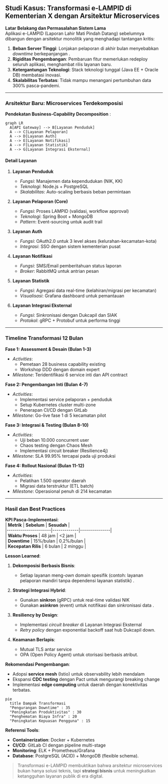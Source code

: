 ## **Studi Kasus: Transformasi e-LAMPID di Kementerian X dengan Arsitektur Microservices**  
**Latar Belakang dan Permasalahan Sistem Lama**  
Aplikasi e-LAMPID (Laporan Lahir Mati Pindah Datang) sebelumnya dibangun dengan arsitektur monolitik yang menghadapi tantangan kritis:  
1. **Beban Server Tinggi**: Lonjakan pelaporan di akhir bulan menyebabkan *downtime* berkepanjangan .  
2. **Rigiditas Pengembangan**: Pembaruan fitur memerlukan redeploy seluruh aplikasi, menghambat rilis layanan baru.  
3. **Ketergantungan Teknologi**: Stack teknologi tunggal (Java EE + Oracle DB) membatasi inovasi.  
4. **Skalabilitas Terbatas**: Tidak mampu menangani pertumbuhan data 300% pasca-pandemi.  

---

### **Arsitektur Baru: Microservices Terdekomposisi**  
**Pendekatan Business-Capability Decomposition** :  
```mermaid
graph LR
  A[API Gateway] --> B[Layanan Penduduk]
  A --> C[Layanan Pelaporan]
  A --> D[Layanan Auth]
  A --> E[Layanan Notifikasi]
  A --> F[Layanan Statistik]
  A --> G[Layanan Integrasi Eksternal]
```

#### **Detail Layanan**  
1. **Layanan Penduduk**  
   - *Fungsi*: Manajemen data kependudukan (NIK, KK)  
   - *Teknologi*: Node.js + PostgreSQL  
   - *Skalabilitas*: Auto-scaling berbasis beban permintaan  

2. **Layanan Pelaporan (Core)**  
   - *Fungsi*: Proses LAMPID (validasi, workflow approval)  
   - *Teknologi*: Spring Boot + MongoDB  
   - *Pattern*: Event-sourcing untuk audit trail  

3. **Layanan Auth**  
   - *Fungsi*: OAuth2.0 untuk 3 level akses (kelurahan-kecamatan-kota)  
   - *Integrasi*: SSO dengan sistem kementerian pusat  

4. **Layanan Notifikasi**  
   - *Fungsi*: SMS/Email pemberitahuan status laporan  
   - *Broker*: RabbitMQ untuk antrian pesan  

5. **Layanan Statistik**  
   - *Fungsi*: Agregasi data real-time (kelahiran/migrasi per kecamatan)  
   - *Visualisasi*: Grafana dashboard untuk pemantauan  

6. **Layanan Integrasi Eksternal**  
   - *Fungsi*: Sinkronisasi dengan Dukcapil dan SIAK  
   - *Protokol*: gRPC + Protobuf untuk performa tinggi  

---

### **Timeline Transformasi 12 Bulan**  
**Fase 1: Assessment & Desain (Bulan 1-3)**  
- *Activities*:  
  - Pemetaan 28 business capability existing  
  - Workshop DDD dengan domain expert  
- *Milestone*: Teridentifikasi 6 service inti dan API contract  

**Fase 2: Pengembangan Inti (Bulan 4-7)**  
- *Activities*:  
  - Implementasi service pelaporan + penduduk  
  - Setup Kubernetes cluster multi-zone  
  - Penerapan CI/CD dengan GitLab   
- *Milestone*: Go-live fase 1 di 5 kecamatan pilot  

**Fase 3: Integrasi & Testing (Bulan 8-10)**  
- *Activities*:  
  - Uji beban 10.000 concurrent user  
  - Chaos testing dengan Chaos Mesh  
  - Implementasi circuit breaker (Resilience4j)  
- *Milestone*: SLA 99.95% tercapai pada uji produksi  

**Fase 4: Rollout Nasional (Bulan 11-12)**  
- *Activities*:  
  - Pelatihan 1.500 operator daerah  
  - Migrasi data terstruktur (ETL batch)  
- *Milestone*: Operasional penuh di 214 kecamatan  

---

### **Hasil dan Best Practices**  
**KPI Pasca-Implementasi**:  
| **Metrik**          | **Sebelum** | **Sesudah**   |  
|----------------------|-------------|---------------|  
| **Waktu Proses**     | 48 jam      | <2 jam        |  
| **Downtime**         | 15%/bulan   | 0.2%/bulan    |  
| **Kecepatan Rilis**  | 6 bulan     | 2 minggu      |  

**Lesson Learned**:  
1. **Dekomposisi Berbasis Bisnis**:  
   - Setiap layanan meng-*own* domain spesifik (contoh: layanan pelaporan mandiri tanpa dependensi layanan statistik) .  

2. **Strategi Integrasi Hybrid**:  
   - Gunakan **sinkron** (gRPC) untuk real-time validasi NIK  
   - Gunakan **asinkron** (event) untuk notifikasi dan sinkronisasi data .  

3. **Resiliency by Design**:  
   - Implementasi *circuit breaker* di Layanan Integrasi Eksternal  
   - *Retry policy* dengan exponential backoff saat hub Dukcapil down.  

4. **Keamanan Berlapis**:  
   - Mutual TLS antar service  
   - OPA (Open Policy Agent) untuk otorisasi berbasis atribut.  

**Rekomendasi Pengembangan**:  
- Adopsi **service mesh** (Istio) untuk observability lebih mendalam  
- Ekspansi **CDC testing** dengan Pact untuk mengurangi breaking change  
- Implementasi **edge computing** untuk daerah dengan konektivitas terbatas.  

```mermaid
pie
  title Dampak Transformasi
  "Pengurangan Downtime" : 35
  "Peningkatan Produktivitas" : 30
  "Penghematan Biaya Infra" : 20
  "Peningkatan Kepuasan Pengguna" : 15
```

**Referensi Tools**:  
- **Containerization**: Docker + Kubernetes   
- **CI/CD**: GitLab CI dengan pipeline multi-stage   
- **Monitoring**: ELK + Prometheus/Grafana  
- **Database**: PostgreSQL (ACID) + MongoDB (flexible schema).  

> Transformasi e-LAMPID membuktikan bahwa arsitektur microservices bukan hanya solusi teknis, tapi **strategi bisnis** untuk meningkatkan ketangguhan layanan publik di era digital.
